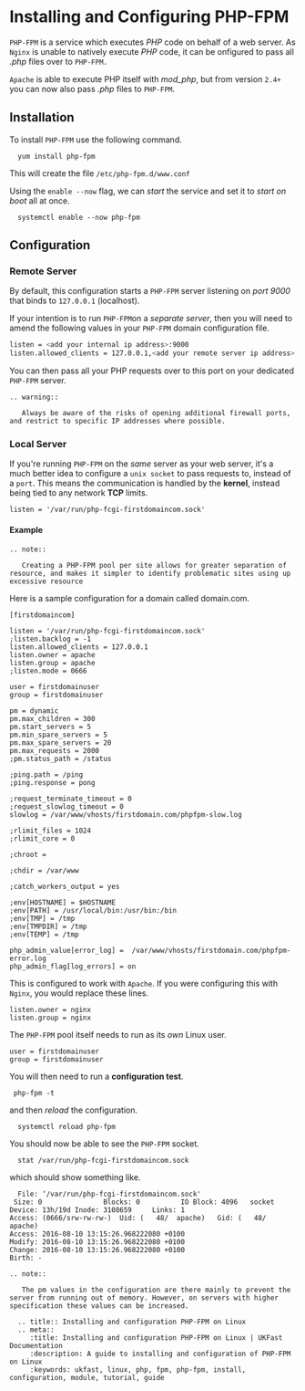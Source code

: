 # Installing and Configuring PHP-FPM

`PHP-FPM` is a service which executes *PHP* code on behalf of a web server. As `Nginx` is unable to natively execute *PHP* code, it can be onfigured to pass all *.php* files over to `PHP-FPM.`

`Apache` is able to execute PHP itself with *mod_php*, but from version `2.4+` you can now also pass *.php* files to `PHP-FPM`.

## Installation

To install `PHP-FPM` use the following command.

```console
  yum install php-fpm
```

This will create the file `/etc/php-fpm.d/www.conf`

Using the `enable --now` flag, we can *start* the service and set it to *start on boot* all at once.

```console
  systemctl enable --now php-fpm
```

## Configuration

### Remote Server 

By default, this configuration starts a `PHP-FPM` server listening on *port 9000* that binds to `127.0.0.1` (localhost).

If your intention is to run `PHP-FPM`on a *separate server*, then you will need to amend the following values in your `PHP-FPM` domain configuration file.

```bash
listen = <add your internal ip address>:9000
listen.allowed_clients = 127.0.0.1,<add your remote server ip address>
```
 You can then pass all your PHP requests over to this port on your dedicated `PHP-FPM` server.

```eval_rst
.. warning::

   Always be aware of the risks of opening additional firewall ports, and restrict to specific IP addresses where possible.

```

### Local Server
If you're running `PHP-FPM` on the *same* server as your web server, it's a much better idea to configure a `unix socket` to pass requests to, instead of a `port`. This means the communication is handled by the **kernel**, instead being tied to any network **TCP** limits.

```
listen = '/var/run/php-fcgi-firstdomaincom.sock'
```
#### Example

```eval_rst
.. note::

   Creating a PHP-FPM pool per site allows for greater separation of resource, and makes it simpler to identify problematic sites using up excessive resource

 ```

 Here is a sample configuration for a domain called domain.com.

```console
[firstdomaincom]

listen = '/var/run/php-fcgi-firstdomaincom.sock'
;listen.backlog = -1
listen.allowed_clients = 127.0.0.1
listen.owner = apache
listen.group = apache
;listen.mode = 0666

user = firstdomainuser
group = firstdomainuser

pm = dynamic
pm.max_children = 300
pm.start_servers = 5
pm.min_spare_servers = 5
pm.max_spare_servers = 20
pm.max_requests = 2000
;pm.status_path = /status

;ping.path = /ping
;ping.response = pong

;request_terminate_timeout = 0
;request_slowlog_timeout = 0
slowlog = /var/www/vhosts/firstdomain.com/phpfpm-slow.log

;rlimit_files = 1024
;rlimit_core = 0

;chroot =

;chdir = /var/www

;catch_workers_output = yes

;env[HOSTNAME] = $HOSTNAME
;env[PATH] = /usr/local/bin:/usr/bin:/bin
;env[TMP] = /tmp
;env[TMPDIR] = /tmp
;env[TEMP] = /tmp

php_admin_value[error_log] =  /var/www/vhosts/firstdomain.com/phpfpm-error.log
php_admin_flag[log_errors] = on
```

This is configured to work with `Apache`. If you were configuring this with `Nginx`, you would replace these lines.

```console
listen.owner = nginx
listen.group = nginx
```

The `PHP-FPM` pool itself needs to run as its *own* Linux user.

```console
user = firstdomainuser
group = firstdomainuser
```

You will then need to run a **configuration test**.

```console
 php-fpm -t
```

and then *reload* the configuration.

```console
  systemctl reload php-fpm
```

You should now be able to see the `PHP-FPM` socket.

```console
  stat /var/run/php-fcgi-firstdomaincom.sock
```

 which should show something like.

 ```console
   File: ‘/var/run/php-fcgi-firstdomaincom.sock'
  Size: 0               Blocks: 0          IO Block: 4096   socket
Device: 13h/19d Inode: 3108659     Links: 1
Access: (0666/srw-rw-rw-)  Uid: (   48/  apache)   Gid: (   48/  apache)
Access: 2016-08-10 13:15:26.968222080 +0100
Modify: 2016-08-10 13:15:26.968222080 +0100
Change: 2016-08-10 13:15:26.968222080 +0100
 Birth: -
```

```eval_rst
.. note::

   The pm values in the configuration are there mainly to prevent the server from running out of memory. However, on servers with higher specification these values can be increased.

```

```eval_rst
  .. title:: Installing and configuration PHP-FPM on Linux
  .. meta::
     :title: Installing and configuration PHP-FPM on Linux | UKFast Documentation
     :description: A guide to installing and configuration of PHP-FPM on Linux
     :keywords: ukfast, linux, php, fpm, php-fpm, install, configuration, module, tutorial, guide
